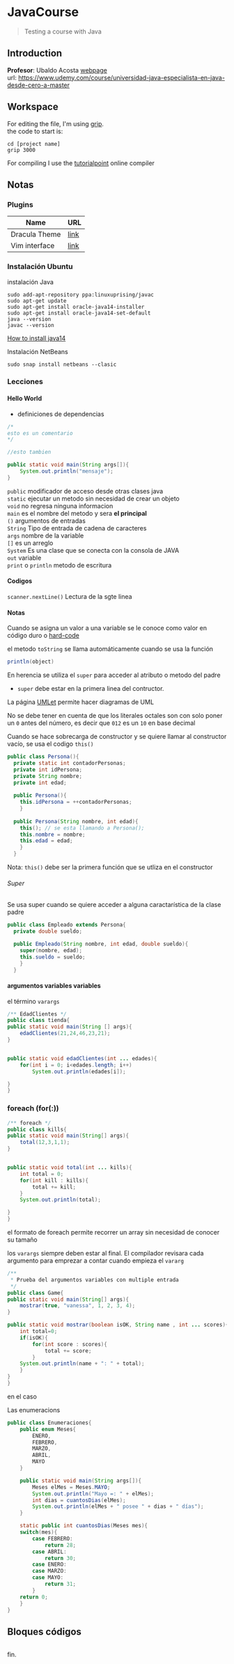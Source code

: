 # JavaCourse
 >Testing a course with Java

## Introduction

**Profesor**: Ubaldo Acosta [webpage](https://www.udemy.com/user/ubaldoacosta/)  
url: https://www.udemy.com/course/universidad-java-especialista-en-java-desde-cero-a-master  

## Workspace
 For editing the file, I'm using [grip](https://github.com/joeyespo/grip).  
 the code to start is:

 ```
 cd [project name]
 grip 3000
 ```

For compiling I use the [tutorialpoint](https://www.tutorialspoint.com/compile_java_online.php) online compiler

## Notas
### Plugins

|Name|URL|
| --- | --- |
|Dracula Theme|[link](http://plugins.netbeans.org/plugin/62424/darcula-laf-for-netbeans)|
|Vim interface|[link](http://plugins.netbeans.org/plugin/2802/jvi-vi-vim-editor-clone)|

### Instalación Ubuntu

instalación Java
```
sudo add-apt-repository ppa:linuxuprising/javac
sudo apt-get update
sudo apt-get install oracle-java14-installer
sudo apt-get install oracle-java14-set-default
java --version
javac --version
```
[How to install java14](https://computingforgeeks.com/how-to-install-java-14-on-ubuntu-debian/)


Instalación NetBeans

```
sudo snap install netbeans --clasic
```

### Lecciones

#### Hello World
 - definiciones de dependencias


```java
/*
esto es un comentario
*/

//esto tambien

public static void main(String args[]){
	System.out.println("mensaje");
}
```

`public` modificador de acceso desde otras clases java  
`static` ejecutar un metodo sin necesidad de crear un objeto  
`void` no regresa ninguna informacion  
`main` es el nombre del metodo y sera **el principal**  
`()` argumentos de entradas  
`String` Tipo de entrada de cadena de caracteres  
`args` nombre de la variable  
`[]` es un arreglo  
`System` Es una clase que se conecta con la consola de JAVA  
`out` variable  
`print` o `println` metodo de escritura

#### Codigos

`scanner.nextLine()` Lectura de la sgte linea


#### Notas
Cuando se asigna un valor a una variable se le conoce como valor en código duro o [hard-code](https://es.wikipedia.org/wiki/Hard_code)

el metodo `toString` se llama automáticamente cuando se usa la función 
```java
println(object)
```

En herencia se utiliza el `super` para acceder al atributo o metodo del padre
 - `super` debe estar en la primera linea del contructor.


La página [UMLet](https://www.umlet.com/) permite hacer diagramas de UML

No se debe tener en cuenta de que los literales octales son con solo poner un `0` antes del número, es decir que `012` es un `10` en base decimal

Cuando se hace sobrecarga de constructor y se quiere llamar al constructor vacío, se usa el codigo `this()`

```java
public class Persona(){
  private static int contadorPersonas;
  private int idPersona;
  private String nombre;
  private int edad;
 
  public Persona(){
    this.idPersona = ++contadorPersonas;
    }
 
  public Persona(String nombre, int edad){
    this(); // se esta llamando a Persona();
    this.nombre = nombre;
    this.edad = edad;
    }
  }
```
Nota: `this()` debe ser la primera función que se utliza en el constructor

###### Super

Se usa super cuando se quiere acceder a alguna caractarística de la clase padre

```java
public class Empleado extends Persona{
  private double sueldo;

  public Empleado(String nombre, int edad, double sueldo){
    super(nombre, edad);
    this.sueldo = sueldo;
    }
  }

```

#### argumentos variables variables

el término `varargs`

```java
/** EdadClientes */
public class tienda{
public static void main(String [] args){
	edadClientes(21,24,46,23,21);
}


public static void edadClientes(int ... edades){
	for(int i = 0; i<edades.length; i++)
		System.out.println(edades[i]);

}
}
```

### foreach (for(:))
```java
/** foreach */
public class kills{
public static void main(String[] args){
	total(12,3,1,1);
}


public static void total(int ... kills){
	int total = 0;
	for(int kill : kills){
		total += kill;
	}
	System.out.println(total);

}
}
```
el formato de foreach permite recorrer un array sin necesidad de conocer su tamaño

los `varargs` siempre deben estar al final. El compilador revisara cada argumento para emprezar a contar cuando empieza el `vararg`

```java
/** 
 * Prueba del argumentos variables con multiple entrada
 */
public class Game{
public static void main(String[] args){
	mostrar(true, "vanessa", 1, 2, 3, 4);
}

public static void mostrar(boolean isOK, String name , int ... scores){
	int total=0;
	if(isOK){
		for(int score : scores){
			total += score;
		}
	System.out.println(name + ": " + total);
	}
}
}
```
en el caso 

Las enumeracions

```java
public class Enumeraciones{
	public enum Meses{
		ENERO,
		FEBRERO,
		MARZO,
		ABRIL,
		MAYO
	}

	public static void main(String args[]){
		Meses elMes = Meses.MAYO;
		System.out.println("Mayo =: " + elMes);
		int dias = cuantosDias(elMes);
		System.out.println(elMes + " posee " + dias + " días");
	}

	static public int cuantosDias(Meses mes){
	switch(mes){
		case FEBRERO:
			return 28;
		case ABRIL:
			return 30;
		case ENERO:
		case MARZO:
		case MAYO:
			return 31;
		}
	return 0;
	}
}
```

## Bloques códigos

```java

```
		

	





fin.
